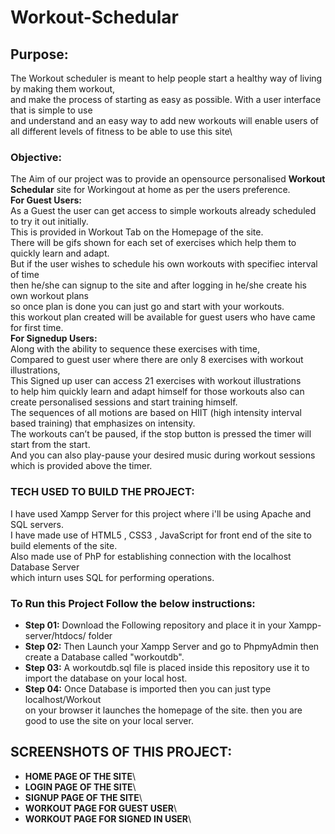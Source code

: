 # Workout-Schedular

## Purpose:
 The Workout scheduler is meant to help people start a healthy way of living by making them workout,\
and make the process of starting as easy as possible. With a user interface that is simple to use\
and understand and an easy way to add new workouts will enable users of all different levels of fitness to be able to use this site\
### Objective:
 The Aim of our project was to provide an opensource personalised **Workout Schedular** site for Workingout at home as per the users preference.\
**For Guest Users:**\
As a Guest the user can get access to simple workouts already scheduled to try it out initially.\
This is provided in Workout Tab on the Homepage of the site.\
There will be gifs shown for each set of exercises which help them to quickly learn and adapt.\
But if the user wishes to schedule his own workouts with specifiec interval of time\
then he/she can signup to the site and after logging in he/she create his own workout plans\
so once plan is done you can just go and start with your workouts.\
this workout plan created will be available for guest users who have came for first time.\
**For Signedup Users:**\
Along with the ability to sequence these exercises with time,\
Compared to guest user where there are only 8 exercises with workout illustrations,\
This Signed up user can access 21 exercises with workout illustrations\
to help him quickly learn and adapt himself for those workouts also can create personalised sessions and start training himself.\
The sequences of all motions are based on HIIT (high intensity interval based training) that emphasizes on intensity.\
The workouts can’t be paused, if the stop button is pressed the timer will start from the start.\
And you can also play-pause your desired music during workout sessions which is provided above the timer.

### TECH USED TO BUILD THE PROJECT:

I have used Xampp Server for this project where i'll be using Apache and SQL servers.\
I have made use of HTML5 , CSS3 , JavaScript for front end of the site to build elements of the site.\
Also made use of PhP for establishing connection with the localhost Database Server\
which inturn uses SQL for performing operations.


### To Run this Project Follow the below instructions:

* **Step 01:** Download the Following repository and place it in your Xampp-server/htdocs/ folder 
* **Step 02:** Then Launch your Xampp Server and go to PhpmyAdmin then create a Database called "workoutdb".
* **Step 03:** A workoutdb.sql file is placed inside this repository use it to import the database on your local host.
* **Step 04:** Once Database is imported then you can just type localhost/Workout\
on your browser it launches the homepage of the site. then you are good to use the site on your local server.

## SCREENSHOTS OF THIS PROJECT:

* **HOME PAGE OF THE SITE**\
* **LOGIN PAGE OF THE SITE**\
* **SIGNUP PAGE OF THE SITE**\
* **WORKOUT PAGE FOR GUEST USER**\
* **WORKOUT PAGE FOR SIGNED IN USER**\

